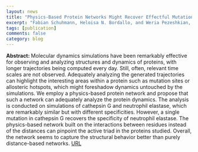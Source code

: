 ```yaml
---
layout: news
title: "Physics-Based Protein Networks Might Recover Effectful Mutations─a Case Study on Cathepsin G"
excerpt: "Fabian Schuhmann, Heloisa N. Bordallo, and Weria Pezeshkian, Journal of Physical Chemistry B, 128, 10043-10050 (2024)"
tags: [publication]
comments: false
category: blog
---
```


<b>Abstract: </b>
Molecular dynamics simulations have been remarkably effective for observing and analyzing structures and dynamics of proteins, with longer trajectories being computed every day. Still, often, relevant time scales are not observed. Adequately analyzing the generated trajectories can highlight the interesting areas within a protein such as mutation sites or allosteric hotspots, which might foreshadow dynamics untouched by the simulations. We employ a physics-based protein network and propose that such a network can adequately analyze the protein dynamics. The analysis is conducted on simulations of cathepsin G and neutrophil elastase, which are remarkably similar but with different specificities. However, a single mutation in cathepsin G recovers the specificity of neutrophil elastase. The physics-based network built on the interactions between residues instead of the distances can pinpoint the active triad in the proteins studied. Overall, the network seems to capture the structural behavior better than purely distance-based networks.
<a href="https://pubs.acs.org/doi/10.1021/acs.jpcb.4c04140">URL</a>

